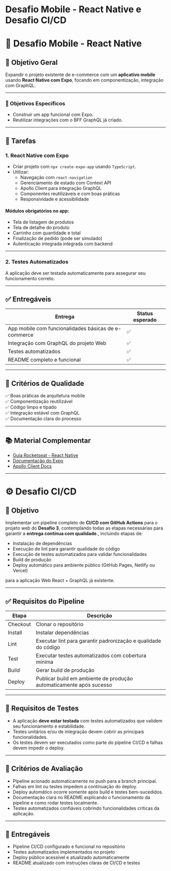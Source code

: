 #  Desafio Mobile - React Native e Desafio CI/CD

# 📱 Desafio Mobile - React Native

## 🎯 Objetivo Geral

Expandir o projeto existente de e-commerce com um **aplicativo mobile** usando **React Native com Expo**, focando em componentização, integração com GraphQL.

---

### 🎯 Objetivos Específicos

- Construir um app funcional com Expo.
- Reutilizar integrações com o BFF GraphQL já criado.

---

## 🔧 Tarefas

### 1. React Native com Expo

- Criar projeto com `npx create-expo-app` usando `TypeScript`.
- Utilizar:
  - Navegação com `react-navigation`
  - Gerenciamento de estado com Context API
  - Apollo Client para integração GraphQL
  - Componentes reutilizáveis e com boas práticas
  - Responsividade e acessibilidade

#### Módulos obrigatórios no app:

- Tela de listagem de produtos
- Tela de detalhe do produto
- Carrinho com quantidade e total
- Finalização de pedido (pode ser simulado)
- Autenticação integrada integrada com backend

---

### 2. Testes Automatizados
A aplicação deve ser testada automaticamente para assegurar seu funcionamento correto.


---

## ✅ Entregáveis

| Entrega                                    | Status esperado |
|--------------------------------------------|-----------------|
| App mobile com funcionalidades básicas de e-commerce         | ✅              |
| Integração com GraphQL do projeto Web           | ✅              |             |             |        |
| Testes automatizados           | ✅
| README completo e funcional                | ✅              |

---

## 📌 Critérios de Qualidade

✅ Boas práticas de arquitetura mobile  
✅ Componentização reutilizável  
✅ Código limpo e tipado  
✅ Integração estável com GraphQL  
✅ Documentação clara do processo

---

## 📚 Material Complementar

- [Guia Rocketseat - React Native](https://react-native.rocketseat.dev/)
- [Documentação do Expo](https://docs.expo.dev/)
- [Apollo Client Docs](https://www.apollographql.com/docs/react/)


---

# ⚙️ Desafio CI/CD

## 🎯 Objetivo

Implementar um pipeline completo de **CI/CD com GitHub Actions** para o projeto web do **Desafio 3**, contemplando todas as etapas necessárias para garantir a **entrega contínua com qualidade**., incluindo etapas de:

- Instalação de dependências
- Execução de lint para garantir qualidade do código
- Execução de testes automatizados para validar funcionalidades
- Build de produção
- Deploy automático para ambiente público (GitHub Pages, Netlify ou Vercel)

para a aplicação Web React + GraphQL já existente.

---

## ✅ Requisitos do Pipeline

| Etapa       | Descrição                                                               |
|-------------|-------------------------------------------------------------------------|
| Checkout    | Clonar o repositório                                                    |
| Install     | Instalar dependências                                                   |
| Lint        | Executar lint para garantir padronização e qualidade do código         |
| Test        | Executar testes automatizados com cobertura mínima                      |
| Build       | Gerar build de produção                                                 |
| Deploy      | Publicar build em ambiente de produção automaticamente após sucesso     |

---

## 🧪 Requisitos de Testes

- A aplicação **deve estar testada** com testes automatizados que validem seu funcionamento e estabilidade.
- Testes unitários e/ou de integração devem cobrir as principais funcionalidades.
- Os testes devem ser executados como parte do pipeline CI/CD e falhas devem impedir o deploy.

---

## 📌 Critérios de Avaliação

- Pipeline acionado automaticamente no push para a branch principal.
- Falhas em lint ou testes impedem a continuação do deploy.
- Deploy automático ocorre somente após build e testes bem-sucedidos.
- Documentação clara no README explicando o funcionamento da pipeline e como rodar testes localmente.
- Testes automatizados confiáveis cobrindo funcionalidades críticas da aplicação.

---

## 📄 Entregáveis

- Pipeline CI/CD configurado e funcional no repositório
- Testes automatizados implementados no projeto
- Deploy público acessível e atualizado automaticamente
- README atualizado com instruções claras de CI/CD e testes
